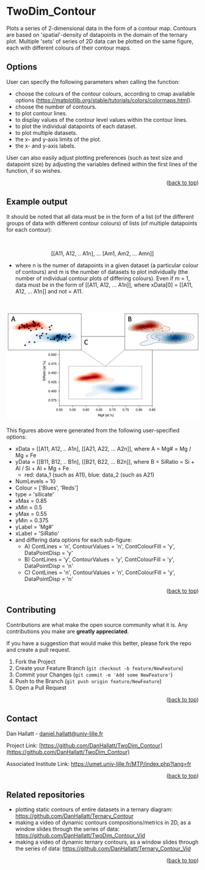 # TwoDim_Contour
Plots a series of 2-dimensional data in the form of a contour map. Contours are based on 'spatial'-density of datapoints in the domain of the ternary plot. Multiple 'sets' of series of 2D data can be plotted on the same figure, each with different colours of their contour maps.

<!-- Options -->
## Options
 User can specify the following parameters when calling the function:
 - choose the colours of the contour colours, according to cmap available options (https://matplotlib.org/stable/tutorials/colors/colormaps.html).
 - choose the number of contours.
 - to plot contour lines.
 - to display values of the contour level values within the contour lines.
 - to plot the individual datapoints of each dataset.
 - to plot multiple datasets.
 - the x- and y-axis limits of the plot.
 - the x- and y-axis labels.
 
User can also easily adjust plotting preferences (such as text size and datapoint size) by adjusting the variables defined within the first lines of the function, if so wishes.

<p align="right">(<a href="#top">back to top</a>)</p>

<!-- Example output -->
## Example output

It should be noted that all data must be in the form of a list (of the different groups of data with different contour colours) of lists (of multiple datapoints for each contour):

<br />
<div align="center">
 
 [[A11, A12, .. A1n], ... [Am1, Am2, ... Amn]]
 
 </div>

- where n is the numer of datapoints in a given dataset (a particular colour of contours) and m is the number of datasets to plot individually (the number of individual contour plots of differing colours). Even if m = 1, data must be in the form of [[A11, A12, ... A1n]], where xData[0] = [[A11, A12, ... A1n]] and not = A11.

<br />
<div align="center">

[![Product Name Screen Shot][product-screenshot]](https://example.com)
 
 </div>
 
 This figures above were generated from the following user-specified options:
 - xData = [[A11, A12, .. A1n], [[A21, A22, ... A2n]], where A = Mg# = Mg / Mg + Fe
 - yData = [[B11, B12, .. B1n], [[B21, B22, ... B2n]], where B = SiRatio = Si + Al / Si + Al + Mg + Fe
     - red: data_1 (such as A11), blue: data_2 (such as A21)
 - NumLevels = 10
 - Colour = ['Blues', 'Reds']
 - type = 'silicate'
 - xMax = 0.85
 - xMin = 0.5
 - yMax = 0.55
 - yMin = 0.375
 - yLabel = 'Mg#'
 - xLabel = 'SiRatio'
 - and differing data options for each sub-figure:
     - A) ContLines = 'n',  ContourValues = 'n',  ContColourFill = 'y',  DataPointDisp = 'y'
     - B) ContLines = 'y',  ContourValues = 'y',  ContColourFill = 'y',  DataPointDisp = 'n'
     - C) ContLines = 'n',  ContourValues = 'n',  ContColourFill = 'y',  DataPointDisp = 'n'
 
<p align="right">(<a href="#top">back to top</a>)</p>

<!-- CONTRIBUTING -->
## Contributing

Contributions are what make the open source community what it is. Any contributions you make are **greatly appreciated**.

If you have a suggestion that would make this better, please fork the repo and create a pull request.

1. Fork the Project
2. Create your Feature Branch (`git checkout -b feature/NewFeature`)
3. Commit your Changes (`git commit -m 'Add some NewFeature'`)
4. Push to the Branch (`git push origin feature/NewFeature`)
5. Open a Pull Request

<p align="right">(<a href="#top">back to top</a>)</p>

<!-- CONTACT -->
## Contact

Dan Hallatt - daniel.hallatt@univ-lille.fr

Project Link: [https://github.com/DanHallatt/TwoDim_Contour](https://github.com/DanHallatt/TwoDim_Contour)

Associated Institute Link: https://umet.univ-lille.fr/MTP/index.php?lang=fr

<p align="right">(<a href="#top">back to top</a>)</p>

<!-- Related repositories -->
## Related repositories
- plotting static contours of entire datasets in a ternary diagram: https://github.com/DanHallatt/Ternary_Contour
- making a video of dynamic contours compositions/metrics in 2D, as a window slides through the series of data: https://github.com/DanHallatt/TwoDim_Contour_Vid
- making a video of dynamic ternary contours, as a window slides through the series of data: https://github.com/DanHallatt/Ternary_Contour_Vid

<p align="right">(<a href="#top">back to top</a>)</p>


[product-screenshot]: Images/ExampleFigureOptions.png
